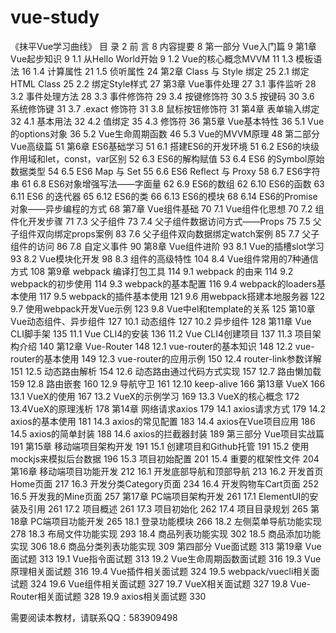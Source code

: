 # vue-study
《抹平Vue学习曲线》
目   录	2
前   言	8
内容提要	8
第一部分 Vue入门篇	9
第1章	Vue起步知识	9
1.1 从Hello World开始	9
1.2 Vue的核心概念MVVM	11
1.3 模板语法	16
1.4 计算属性	21
1.5 侦听属性	24
第2章 Class 与 Style 绑定	25
2.1 绑定HTML Class	25
2.2 绑定Style样式	27
第3章 Vue事件处理	27
3.1 事件监听	28
3.2 事件处理方法	28
3.3 事件修饰符	29
3.4 按键修饰符	30
3.5 按键码	30
3.6 系统修饰键	31
3.7 .exact 修饰符	31
3.8 鼠标按钮修饰符	31
第4章 表单输入绑定	32
4.1 基本用法	32
4.2 值绑定	35
4.3 修饰符	36
第5章 Vue基本特性	36
5.1 Vue的options对象	36
5.2 Vue生命周期函数	46
5.3 Vue的MVVM原理	48
第二部分 Vue高级篇	51
第6章 ES6基础学习	51
6.1 搭建ES6的开发环境	51
6.2 ES6的块级作用域和let，const，var区别	52
6.3 ES6的解构赋值	53
6.4 ES6 的Symbol原始数据类型	54
6.5 ES6 Map 与 Set	55
6.6 ES6 Reflect 与 Proxy	58
6.7 ES6字符串	61
6.8 ES6对象增强写法——字面量	62
6.9 ES6的数组	62
6.10 ES6的函数	63
6.11 ES6 的迭代器	65
6.12 ES6的类	66
6.13 ES6的模块	68
6.14 ES6的Promise 对象——异步编程的方式	68
第7章 Vue组件基础	70
7.1 Vue组件化思想	70
7.2 组件化开发步骤	71
7.3 父子组件	73
7.4 父子组件数据访问方式——Props	75
7.5 父子组件双向绑定props案例	83
7.6 父子组件双向数据绑定watch案例	85
7.7 父子组件的访问	86
7.8 自定义事件	90
第8章 Vue组件进阶	93
8.1 Vue的插槽slot学习	93
8.2 Vue模块化开发	98
8.3 组件的高级特性	104
8.4 Vue组件常用的7种通信方式	108
第9章 webpack 编译打包工具	114
9.1 webpack 的由来	114
9.2 webpack的初步使用	114
9.3 webpack的基本配置	116
9.4 webpack的loaders基本使用	117
9.5 webpack的插件基本使用	121
9.6 用webpack搭建本地服务器	122
9.7 使用webpack开发Vue示例	123
9.8 Vue中el和template的关系	125
第10章 Vue动态组件、异步组件	127
10.1 动态组件	127
10.2 异步组件	128
第11章 Vue CLI脚手架	135
11.1 Vue CLI4的安装	136
11.2 Vue CLI4创建项目	137
11.3 项目架构介绍	140
第12章 Vue-Router	148
12.1 vue-router的基本知识	148
12.2 vue-router的基本使用	149
12.3 vue-router的应用示例	150
12.4 router-link参数详解	151
12.5 动态路由解析	154
12.6 动态路由通过代码方式实现	157
12.7 路由懒加载	159
12.8 路由嵌套	160
12.9 导航守卫	161
12.10 keep-alive	166
第13章 VueX	166
13.1 VueX的使用	167
13.2 VueX的示例学习	169
13.3 VueX的核心概念	172
13.4VueX的原理浅析	178
第14章 网络请求axios	179
14.1 axios请求方式	179
14.2 axios的基本使用	181
14.3 axios的常见配置	183
14.4 axios在Vue项目应用	186
14.5 axios的简单封装	188
14.6 axios的拦截器封装	189
第三部分 Vue项目实战篇	191
第15章 移动端项目架构开发	191
15.1 创建项目和Github托管	191
15.2 使用mockjs来模拟后台数据	196
15.3 项目初始配置	201
15.4 重要的框架性文件	204
第16章 移动端项目功能开发	212
16.1 开发底部导航和顶部导航	213
16.2 开发首页Home页面	217
16.3 开发分类Category页面	234
16.4 开发购物车Cart页面	252
16.5 开发我的Mine页面	257
第17章 PC端项目架构开发	261
17.1 ElementUI的安装及引用	261
17.2 项目概述	261
17.3 项目初始化	262
17.4 项目目录规划	265
第18章 PC端项目功能开发	265
18.1 登录功能模块	266
18.2 左侧菜单导航功能实现	278
18.3 布局文件功能实现	293
18.4 商品列表功能实现	302
18.5 商品添加功能实现	306
18.6 商品分类列表功能实现	309
第四部分 Vue面试题	313
第19章 Vue面试题	313
19.1 Vue指令面试题	313
19.2 Vue生命周期函数面试题	316
19.3 Vue原理相关面试题	316
19.4 Vue插件相关面试题	324
19.5 webpack/vuecli相关面试题	324
19.6 Vue组件相关面试题	327
19.7 VueX相关面试题	327
19.8 Vue-Router相关面试题	328
19.9 axios相关面试题	330

需要阅读本教材，请联系QQ：583909498
